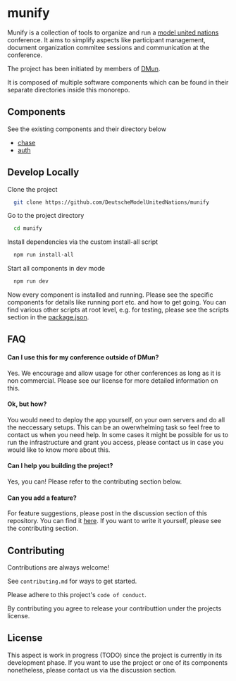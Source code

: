 
# munify

Munify is a collection of tools to organize and run a [model united nations](https://en.wikipedia.org/wiki/Model_United_Nations) conference. It aims to simplify aspects like participant management, document organization commitee sessions and communication at the conference.

The project has been initiated by members of [DMun](https://de.wikipedia.org/wiki/Deutsche_Model_United_Nations).

It is composed of multiple software components which can be found in their separate directories inside this monorepo.
## Components
See the existing components and their directory below

- [chase](./chase)
- [auth](./auth)


## Develop Locally

Clone the project

```bash
  git clone https://github.com/DeutscheModelUnitedNations/munify
```

Go to the project directory

```bash
  cd munify
```

Install dependencies via the custom install-all script

```bash
  npm run install-all
```

Start all components in dev mode

```bash
  npm run dev
```

Now every component is installed and running. Please see the specific components for details like running port etc. and how to get going.
You can find various other scripts at root level, e.g. for testing, please see the scripts section in the [package.json](./package.json).
## FAQ

#### Can I use this for my conference outside of DMun?

Yes. We encourage and allow usage for other conferences as long as it is non commercial. Please see our license for more detailed information on this.

#### Ok, but how?

You would need to deploy the app yourself, on your own servers and do all the neccessary setups. This can be an owerwhelming task so feel free to contact us when you need help. In some cases it might be possible for us to run the infrastructure and grant you access, please contact us in case you would like to know more about this.

#### Can I help you building the project?

Yes, you can! Please refer to the contributing section below.

#### Can you add a feature?

For feature suggestions, please post in the discussion section of this repository. You can find it [here](https://github.com/DeutscheModelUnitedNations/munify/discussions). If you want to write it yourself, please see the contributing section.
## Contributing

Contributions are always welcome!

See `contributing.md` for ways to get started.

Please adhere to this project's `code of conduct`.

By contributing you agree to release your contributtion under the projects license.
## License

This aspect is work in progress (TODO) since the project is currently in its development phase. If you want to use the project or one of its components nonetheless, please contact us via the discussion section.
